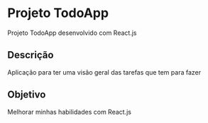 # Projeto TodoApp
Projeto TodoApp desenvolvido com React.js

## Descrição
Aplicação para ter uma visão geral das tarefas que tem para fazer

## Objetivo
Melhorar minhas habilidades com React.js
